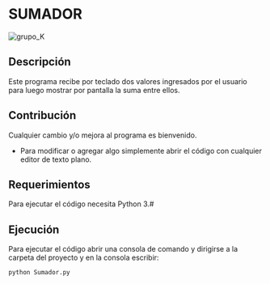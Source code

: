 # SUMADOR

![grupo_K](https://user-images.githubusercontent.com/79430960/109302693-67be3900-7818-11eb-8a2f-93df8562895d.png)

## Descripción

Este programa recibe por teclado dos valores ingresados por el 
usuario para luego mostrar por pantalla la suma entre ellos.

## Contribución

Cualquier cambio y/o mejora al programa es bienvenido.

- Para modificar o agregar algo simplemente abrir el código con cualquier editor de texto plano.

## Requerimientos

Para ejecutar el código necesita Python 3.#

## Ejecución

Para ejecutar el código abrir una consola de comando y dirigirse a la carpeta del proyecto y
en la consola escribir:

` python Sumador.py `
